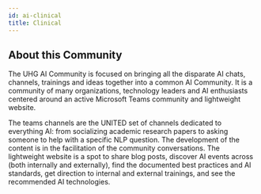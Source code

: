 ```yaml
---
id: ai-clinical
title: Clinical
---
```


## About this Community


The UHG AI Community is focused on bringing all the disparate AI chats, channels, trainings and ideas together into a common AI Community. It is a community of many organizations, technology leaders and AI enthusiasts centered around an active Microsoft Teams community and lightweight website.

The teams channels are the UNITED set of channels dedicated to everything AI:  from socializing academic research papers to asking someone to help with a specific NLP question. The development of the content is in the facilitation of the community conversations. The lightweight website is a spot to share blog posts, discover AI events across (both internally and externally), find the documented best practices and AI standards, get direction to internal and external trainings, and see the recommended AI technologies.

